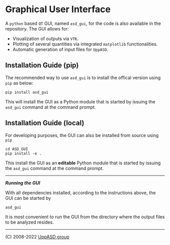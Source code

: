 
# Graphical User Interface
A `python` based `QT` GUI, named `asd_gui`, for the code is also available in the repository. 
The GUI allows for:
- Visualization of outputs via `VTK`.
- Plotting of several quantities via integrated `matplotlib` functionalities.
- Automatic generation of input files for `UppASD`.

## Installation Guide (pip)

The recommended way to use `asd_gui` is to install the offical version using `pip` as below:
```
pip install asd_gui
```
This will install the GUI as a Python module that is started by issuing the `asd_gui` command at the command prompt.


## Installation Guide (local)

For developing purposes, the GUI can also be installed from source using `pip`
```
cd ASD_GUI
pip install -e .
```
This install the GUI as an **editable** Python module that is started by issuing the `asd_gui` command at the command prompt.

---
***Running the GUI***

With all dependencies installed, according to the instructions above, the GUI can be started by 

```
asd_gui
```
It is most convenient to run the GUI from the directory where the output files to be analyzed resides.

---
(C) 2008-2022 [UppASD group][1]


[1]:http://www.physics.uu.se/research/materials-theory/ongoing-research/uppasd/
[logo]:../docs/uppasd_rot.png
